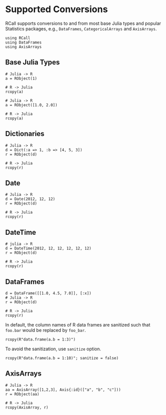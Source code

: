 # Supported Conversions

RCall supports conversions to and from most base Julia types and popular Statistics packages, e.g., `DataFrames`, `CategoricalArrays` and `AxisArrays`.

```@setup 1
using RCall
using DataFrames
using AxisArrays
```

## Base Julia Types

```@example 1
# Julia -> R
a = RObject(1)
```

```@example 1
# R -> Julia
rcopy(a)
```

```@example 1
# Julia -> R
a = RObject([1.0, 2.0])
```

```@example 1
# R -> Julia
rcopy(a)
```

## Dictionaries

```@example 1
# Julia -> R
d = Dict(:a => 1, :b => [4, 5, 3])
r = RObject(d)
```

```@example 1
# R -> Julia
rcopy(r)
```

## Date

```@example 1
# Julia -> R
d = Date(2012, 12, 12)
r = RObject(d)
```

```@example 1
# R -> Julia
rcopy(r)
```

## DateTime

```@example 1
# julia -> R
d = DateTime(2012, 12, 12, 12, 12, 12)
r = RObject(d)
```

```@example 1
# R -> Julia
rcopy(r)
```

## DataFrames

```@example 1
d = DataFrame([[1.0, 4.5, 7.0]], [:x])
# Julia -> R
r = RObject(d)
```

```@example 1
# R -> Julia
rcopy(r)
```

In default, the column names of R data frames are sanitized such that `foo.bar`
would be replaced by `foo_bar`.

```@example 1
rcopy(R"data.frame(a.b = 1:3)")
```

To avoid the sanitization, use `sanitize` option.
```@example 1
rcopy(R"data.frame(a.b = 1:10)"; sanitize = false)
```

## AxisArrays

```@example 1
# Julia -> R
aa = AxisArray([1,2,3], Axis{:id}(["a", "b", "c"]))
r = RObject(aa)
```

```@example 1
# R -> Julia
rcopy(AxisArray, r)
```
